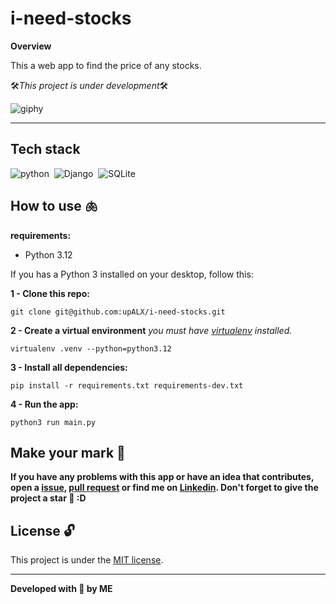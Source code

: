 # i-need-stocks

**Overview**

This a web app to find the price of any stocks.


🛠️*This project is under development*🛠️

![giphy](https://github.com/upALX/All-Assets/blob/main/construction-little-girl.webp)

---

## Tech stack

![python](https://img.shields.io/badge/-Python-05122A?style=flat&logo=python)&nbsp;
![Django](https://img.shields.io/badge/-django-05122A?style=flat&logo=django)&nbsp;
![SQLite](https://img.shields.io/badge/-SQLite-05122A?style=flat&logo=sqlite)&nbsp;

## How to use 🫁

**requirements:**
  - Python 3.12 

If you has a Python 3 installed on your desktop, follow this:

**1 - Clone this repo:**
```
git clone git@github.com:upALX/i-need-stocks.git
```

**2 - Create a virtual environment** *you must have [virtualenv](https://packaging.python.org/en/latest/guides/installing-using-pip-and-virtual-environments/) installed.*
```
virtualenv .venv --python=python3.12
```

**3 - Install all dependencies:**

```
pip install -r requirements.txt requirements-dev.txt
```

**4 - Run the app:**

```
python3 run main.py
```

## Make your mark :triangular_flag_on_post:   

**If you have any problems with this app or have an idea that contributes, open a [issue](https://github.com/upALX/i-need-stocks/issues), [pull request](https://github.com/upALX/i-need-stocks/pulls) or find me on [Linkedin](https://www.linkedin.com/in/alxinc/). Don't forget to give the project a star 🌟 :D**

## License :unlock:

This project is under the [MIT license](https://github.com/upALX/i-need-stocks/blob/main/LICENSE).

---

**Developed with 💜 by ME**
